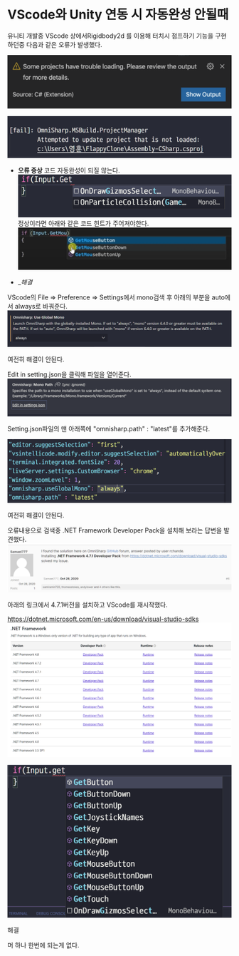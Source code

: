 # VScode와 Unity 연동 시 자동완성 안될때


유니티 개발중 VScode 상에서Rigidbody2d 를 이용해 터치시 점프하기 기능을 구현 하던중 다음과 같은 오류가 발생했다.

![image-20220112203359866](../images/2022-01-12/image-20220112203359866.png)

![image-20220112203403060](../images/2022-01-12/image-20220112203403060.png)

* __오류 증상__
  코드 자동완성이 되질 않는다.
  ![image-20220112203409130](../images/2022-01-12/image-20220112203409130.png)정상이라면 아래와 같은 코드 힌트가 주어져야한다.
  ![image-20220112203413309](../images/2022-01-12/image-20220112203413309.png)



* __해결_

VScode의 File => Preference => Settings에서 mono검색 후 
아래의 부분을 auto에서 always로 바꿔준다.
![image-20220112203417008](../images/2022-01-12/image-20220112203417008.png)

여전히 해결이 안된다.

Edit in setting.json을 클릭해 파일을 열어준다.
![image-20220112203426067](../images/2022-01-12/image-20220112203426067.png)



Setting.json파일의 맨 아래쪽에
"omnisharp.path" : "latest"를 추가해준다.

![image-20220112203434397](../images/2022-01-12/image-20220112203434397.png)


여전히 해결이 안된다.

오류내용으로 검색중 .NET Framework Developer Pack을 설치해 보라는 답변을 발견했다.
![image-20220112203501061](../images/2022-01-12/image-20220112203501061.png)



아래의 링크에서  4.7.1버전을 설치하고 VScode를 재시작했다.

https://dotnet.microsoft.com/en-us/download/visual-studio-sdks
![image-20220112203508961](../images/2022-01-12/image-20220112203508961.png)



![image-20220112203532760](../images/2022-01-12/image-20220112203532760.png)

해결

머 하나 한번에 되는게 없다.